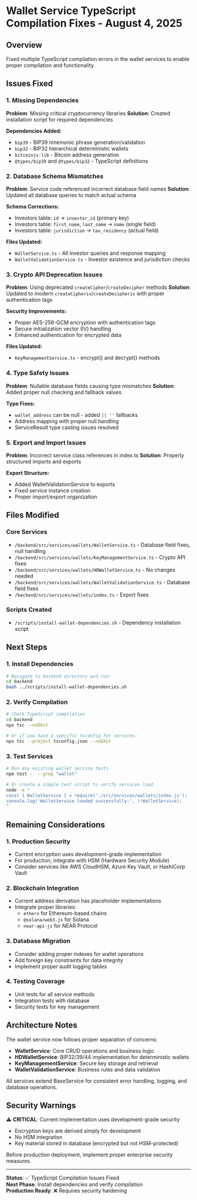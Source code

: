 # Wallet Service TypeScript Compilation Fixes - August 4, 2025

## Overview

Fixed multiple TypeScript compilation errors in the wallet services to enable proper compilation and functionality.

## Issues Fixed

### 1. Missing Dependencies
**Problem**: Missing critical cryptocurrency libraries
**Solution**: Created installation script for required dependencies

**Dependencies Added:**
- `bip39` - BIP39 mnemonic phrase generation/validation
- `bip32` - BIP32 hierarchical deterministic wallets  
- `bitcoinjs-lib` - Bitcoin address generation
- `@types/bip39` and `@types/bip32` - TypeScript definitions

### 2. Database Schema Mismatches
**Problem**: Service code referenced incorrect database field names
**Solution**: Updated all database queries to match actual schema

**Schema Corrections:**
- Investors table: `id` → `investor_id` (primary key)
- Investors table: `first_name`, `last_name` → `name` (single field)
- Investors table: `jurisdiction` → `tax_residency` (actual field)

**Files Updated:**
- `WalletService.ts` - All investor queries and response mapping
- `WalletValidationService.ts` - Investor existence and jurisdiction checks

### 3. Crypto API Deprecation Issues
**Problem**: Using deprecated `createCipher`/`createDecipher` methods
**Solution**: Updated to modern `createCipheriv`/`createDecipheriv` with proper authentication tags

**Security Improvements:**
- Proper AES-256-GCM encryption with authentication tags
- Secure initialization vector (IV) handling
- Enhanced authentication for encrypted data

**Files Updated:**
- `KeyManagementService.ts` - encrypt() and decrypt() methods

### 4. Type Safety Issues
**Problem**: Nullable database fields causing type mismatches
**Solution**: Added proper null checking and fallback values

**Type Fixes:**
- `wallet_address` can be null - added `|| ''` fallbacks
- Address mapping with proper null handling
- ServiceResult type casting issues resolved

### 5. Export and Import Issues
**Problem**: Incorrect service class references in index.ts
**Solution**: Properly structured imports and exports

**Export Structure:**
- Added WalletValidationService to exports
- Fixed service instance creation
- Proper import/export organization

## Files Modified

### Core Services
- `/backend/src/services/wallets/WalletService.ts` - Database field fixes, null handling
- `/backend/src/services/wallets/KeyManagementService.ts` - Crypto API fixes
- `/backend/src/services/wallets/HDWalletService.ts` - No changes needed
- `/backend/src/services/wallets/WalletValidationService.ts` - Database field fixes
- `/backend/src/services/wallets/index.ts` - Export fixes

### Scripts Created
- `/scripts/install-wallet-dependencies.sh` - Dependency installation script

## Next Steps

### 1. Install Dependencies
```bash
# Navigate to backend directory and run:
cd backend
bash ../scripts/install-wallet-dependencies.sh
```

### 2. Verify Compilation
```bash
# Check TypeScript compilation
cd backend
npx tsc --noEmit

# Or if you have a specific tsconfig for services:
npx tsc --project tsconfig.json --noEmit
```

### 3. Test Services
```bash
# Run any existing wallet service tests
npm test -- --grep "wallet"

# Or create a simple test script to verify services load
node -e "
const { WalletService } = require('./src/services/wallets/index.js');
console.log('WalletService loaded successfully:', !!WalletService);
"
```

## Remaining Considerations

### 1. Production Security
- Current encryption uses development-grade implementation
- For production, integrate with HSM (Hardware Security Module)
- Consider services like AWS CloudHSM, Azure Key Vault, or HashiCorp Vault

### 2. Blockchain Integration
- Current address derivation has placeholder implementations
- Integrate proper libraries:
  - `ethers` for Ethereum-based chains
  - `@solana/web3.js` for Solana
  - `near-api-js` for NEAR Protocol

### 3. Database Migration
- Consider adding proper indexes for wallet operations
- Add foreign key constraints for data integrity
- Implement proper audit logging tables

### 4. Testing Coverage
- Unit tests for all service methods
- Integration tests with database
- Security tests for key management

## Architecture Notes

The wallet service now follows proper separation of concerns:

- **WalletService**: Core CRUD operations and business logic
- **HDWalletService**: BIP32/39/44 implementation for deterministic wallets
- **KeyManagementService**: Secure key storage and retrieval
- **WalletValidationService**: Business rules and data validation

All services extend BaseService for consistent error handling, logging, and database operations.

## Security Warnings

⚠️ **CRITICAL**: Current implementation uses development-grade security
- Encryption keys are derived simply for development
- No HSM integration
- Key material stored in database (encrypted but not HSM-protected)

Before production deployment, implement proper enterprise security measures.

---

**Status**: ✅ TypeScript Compilation Issues Fixed  
**Next Phase**: Install dependencies and verify compilation  
**Production Ready**: ❌ Requires security hardening
